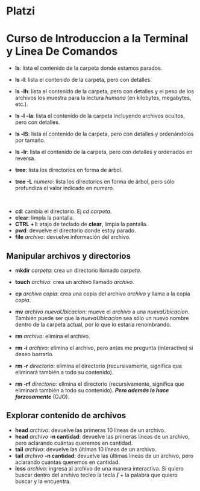 # Platzi  
# Curso de Introduccion a la Terminal y Linea De Comandos  
  
- **ls**: lista el contenido de la carpeta donde estamos parados.  
- **ls -l**: lista el contenido de la carpeta, pero con detalles.  
- **ls -lh**: lista el contenido de la carpeta, pero con detalles y el peso de los archivos los muestra para la lectura _humana_ (en kilobytes, megabytes, etc.).  
- **ls -l -la**: lista el contenido de la carpeta incluyendo archivos ocultos, pero con detalles.  
- **ls -lS**: lista el contenido de la carpeta, pero con detalles y ordenándolos por tamaño.  
- **ls -lr**: lista el contenido de la carpeta, pero con detalles y ordenados en reversa.  
  
- **tree**: lista los directorios en forma de árbol.  
- **tree -L** _numero_: lista los directorios en forma de árbol, pero sólo profundiza el valor indicado en _numero_.  
  
<br />  
  
- **cd**: cambia el directorio. Ej _cd carpeta_.  
- **clear**: limpia la pantalla.  
- **CTRL + l**: atajo de teclado de **clear**, limpia la pantalla.  
- **pwd**: devuelve el directorio donde estoy parado.  
- **file** _archivo_: devuelve información del archivo.  
  
## Manipular archivos y directorios  
- **mkdir** _carpeta_: crea un directorio llamado _carpeta_.  
- **touch** _archivo_: crea un archivo llamado _archivo_.  
- **cp** _archivo_ _copia_: crea una copia del archivo _archivo_ y llama a la copia _copia_.  
- **mv** _archivo_ _nuevaUbicacion_: mueve el _archivo_ a una _nuevaUbicacion_. También puede ser que la _nuevaUbicacion_ sea sólo un nuevo nombre dentro de la carpeta actual, por lo que lo estaría renombrando.  
  
- **rm** _archivo_: elimina el archivo.  
- **rm -i** _archivo_: elimina el archivo, pero antes me pregunta (interactivo) si deseo borrarlo.  
- **rm -r** _directorio_: elimina el directorio (recursivamente, significa que eliminará también a todo su contenido).  
- **rm -rf** _directorio_: elimina el directorio (recursivamente, significa que eliminará también a todo su contenido). ***Pero además lo hace forzosamente*** (OJO).  
  
## Explorar contenido de archivos  
- **head** _archivo_: devuelve las primeras 10 líneas de un archivo.  
- **head** _archivo_ **-n cantidad**: devuelve las primeras líneas de un archivo, pero aclarando cuántas queremos en cantidad.  
- **tail** _archivo_: devuelve las últimas 10 líneas de un archivo.  
- **tail** _archivo_ **-n cantidad**: devuelve las últimas líneas de un archivo, pero aclarando cuántas queremos en cantidad.  
- **less** _archivo_: ingresa al archivo de una manera interactiva. Si quiero buscar dentro del arvhivo tecleo la tecla **/** + la palabra que quiero buscar y la encuentra.  
